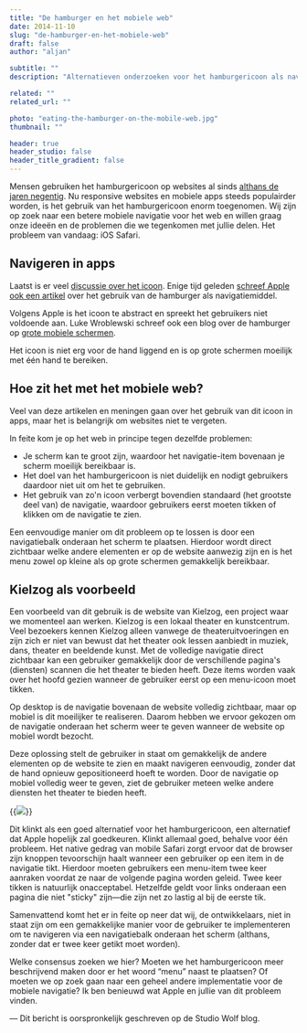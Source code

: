 ```yaml
---
title: "De hamburger en het mobiele web"
date: 2014-11-10
slug: "de-hamburger-en-het-mobiele-web"
draft: false
author: "aljan"

subtitle: ""
description: "Alternatieven onderzoeken voor het hamburgericoon als navigatiemiddel op mobiel, met aandacht voor problemen in iOS Safari en het voorstellen van een navigatiebalk onderaan voor betere toegankelijkheid en zichtbaarheid van website-elementen op mobiel."

related: ""
related_url: ""

photo: "eating-the-hamburger-on-the-mobile-web.jpg"
thumbnail: ""

header: true
header_studio: false
header_title_gradient: false
---
```


Mensen gebruiken het hamburgericoon op websites al sinds [althans de jaren negentig](http://blog.placeit.net/history-of-the-hamburger-icon/). Nu responsive websites en mobiele apps steeds populairder worden, is het gebruik van het hamburgericoon enorm toegenomen. Wij zijn op zoek naar een betere mobiele navigatie voor het web en willen graag onze ideeën en de problemen die we tegenkomen met jullie delen. Het probleem van vandaag: iOS Safari.

## Navigeren in apps

Laatst is er veel [discussie over het icoon](http://mor10.com/hamburger-bad/). Enige tijd geleden [schreef Apple ook een artikel](http://blog.manbolo.com/2014/06/30/apple-on-hamburger-menus) over het gebruik van de hamburger als navigatiemiddel.

Volgens Apple is het icoon te abstract en spreekt het gebruikers niet voldoende aan. Luke Wroblewski schreef ook een blog over de hamburger op [grote mobiele schermen](http://www.lukew.com/ff/entry.asp?1927).

Het icoon is niet erg voor de hand liggend en is op grote schermen moeilijk met één hand te bereiken.

## Hoe zit het met het mobiele web?

Veel van deze artikelen en meningen gaan over het gebruik van dit icoon in apps, maar het is belangrijk om websites niet te vergeten.

In feite kom je op het web in principe tegen dezelfde problemen:

- Je scherm kan te groot zijn, waardoor het navigatie-item bovenaan je scherm moeilijk bereikbaar is.
- Het doel van het hamburgericoon is niet duidelijk en nodigt gebruikers daardoor niet uit om het te gebruiken.
- Het gebruik van zo'n icoon verbergt bovendien standaard (het grootste deel van) de navigatie, waardoor gebruikers eerst moeten tikken of klikken om de navigatie te zien.

Een eenvoudige manier om dit probleem op te lossen is door een navigatiebalk onderaan het scherm te plaatsen. Hierdoor wordt direct zichtbaar welke andere elementen er op de website aanwezig zijn en is het menu zowel op kleine als op grote schermen gemakkelijk bereikbaar.

## Kielzog als voorbeeld

Een voorbeeld van dit gebruik is de website van Kielzog, een project waar we momenteel aan werken. Kielzog is een lokaal theater en kunstcentrum. Veel bezoekers kennen Kielzog alleen vanwege de theateruitvoeringen en zijn zich er niet van bewust dat het theater ook lessen aanbiedt in muziek, dans, theater en beeldende kunst. Met de volledige navigatie direct zichtbaar kan een gebruiker gemakkelijk door de verschillende pagina's (diensten) scannen die het theater te bieden heeft. Deze items worden vaak over het hoofd gezien wanneer de gebruiker eerst op een menu-icoon moet tikken.

Op desktop is de navigatie bovenaan de website volledig zichtbaar, maar op mobiel is dit moeilijker te realiseren. Daarom hebben we ervoor gekozen om de navigatie onderaan het scherm weer te geven wanneer de website op mobiel wordt bezocht.

Deze oplossing stelt de gebruiker in staat om gemakkelijk de andere elementen op de website te zien en maakt navigeren eenvoudig, zonder dat de hand opnieuw gepositioneerd hoeft te worden. Door de navigatie op mobiel volledig weer te geven, ziet de gebruiker meteen welke andere diensten het theater te bieden heeft.

{{<image src="eating-the-hamburger-on-the-mobile-web-1.jpg">}}

Dit klinkt als een goed alternatief voor het hamburgericoon, een alternatief dat Apple hopelijk zal goedkeuren. Klinkt allemaal goed, behalve voor één probleem. Het native gedrag van mobile Safari zorgt ervoor dat de browser zijn knoppen tevoorschijn haalt wanneer een gebruiker op een item in de navigatie tikt. Hierdoor moeten gebruikers een menu-item twee keer aanraken voordat ze naar de volgende pagina worden geleid. Twee keer tikken is natuurlijk onacceptabel. Hetzelfde geldt voor links onderaan een pagina die niet "sticky" zijn—die zijn net zo lastig al bij de eerste tik.

Samenvattend komt het er in feite op neer dat wij, de ontwikkelaars, niet in staat zijn om een gemakkelijke manier voor de gebruiker te implementeren om te navigeren via een navigatiebalk onderaan het scherm (althans, zonder dat er twee keer getikt moet worden).

Welke consensus zoeken we hier? Moeten we het hamburgericoon meer beschrijvend maken door er het woord “menu” naast te plaatsen? Of moeten we op zoek gaan naar een geheel andere implementatie voor de mobiele navigatie? Ik ben benieuwd wat Apple en jullie van dit probleem vinden.

— Dit bericht is oorspronkelijk geschreven op de Studio Wolf blog.
